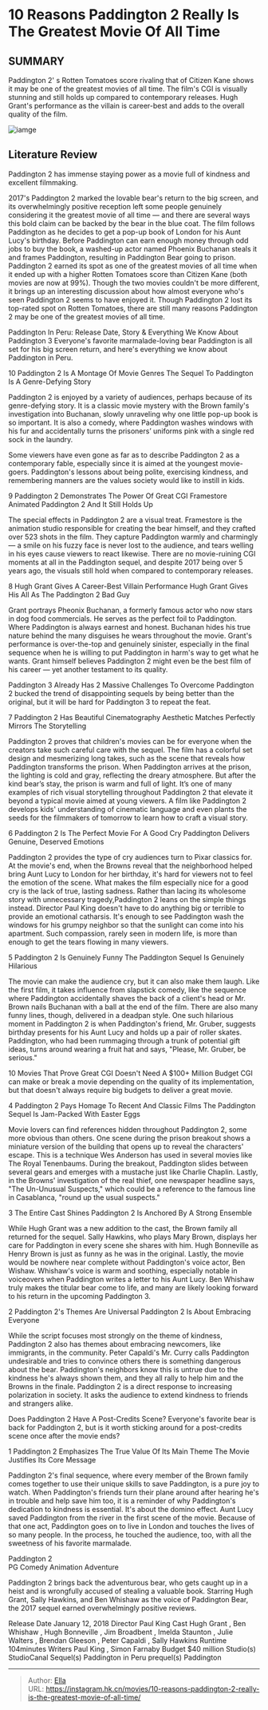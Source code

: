 # 10 Reasons Paddington 2 Really Is The Greatest Movie Of All Time


## SUMMARY 


Paddington 2&#39;
s Rotten Tomatoes score rivaling that of 
Citizen Kane
 shows it may be one of the greatest movies of all time. 
 The film&#39;s CGI is visually stunning and still holds up compared to contemporary releases. 
 Hugh Grant&#39;s performance as the villain is career-best and adds to the overall quality of the film. 

![iamge](https://static1.srcdn.com/wordpress/wp-content/uploads/2023/07/paddington-2-best-movie-ever-why.jpg)

## Literature Review

Paddington 2 has immense staying power as a movie full of kindness and excellent filmmaking.




2017&#39;s Paddington 2 marked the lovable bear&#39;s return to the big screen, and its overwhelmingly positive reception left some people genuinely considering it the greatest movie of all time — and there are several ways this bold claim can be backed by the bear in the blue coat. The film follows Paddington as he decides to get a pop-up book of London for his Aunt Lucy&#39;s birthday. Before Paddington can earn enough money through odd jobs to buy the book, a washed-up actor named Phoenix Buchanan steals it and frames Paddington, resulting in Paddington Bear going to prison.
Paddington 2 earned its spot as one of the greatest movies of all time when it ended up with a higher Rotten Tomatoes score than Citizen Kane (both movies are now at 99%). Though the two movies couldn&#39;t be more different, it brings up an interesting discussion about how almost everyone who&#39;s seen Paddington 2 seems to have enjoyed it. Though Paddington 2 lost its top-rated spot on Rotten Tomatoes, there are still many reasons Paddington 2 may be one of the greatest movies of all time.
            
 
 Paddington In Peru: Release Date, Story &amp; Everything We Know About Paddington 3 
Everyone&#39;s favorite marmalade-loving bear Paddington is all set for his big screen return, and here&#39;s everything we know about Paddington in Peru.












 








 10  Paddington 2 Is A Montage Of Movie Genres 
The Sequel To Paddington Is A Genre-Defying Story
        

Paddington 2 is enjoyed by a variety of audiences, perhaps because of its genre-defying story. It is a classic movie mystery with the Brown family&#39;s investigation into Buchanan, slowly unraveling why one little pop-up book is so important. It is also a comedy, where Paddington washes windows with his fur and accidentally turns the prisoners’ uniforms pink with a single red sock in the laundry.


Some viewers have even gone as far as to describe Paddington 2 as a contemporary fable, especially since it is aimed at the youngest movie-goers. Paddington&#39;s lessons about being polite, exercising kindness, and remembering manners are the values society would like to instill in kids.





 9  Paddington 2 Demonstrates The Power Of Great CGI 
Framestore Animated Paddington 2 And It Still Holds Up


 







The special effects in Paddington 2 are a visual treat. Framestore is the animation studio responsible for creating the bear himself, and they crafted over 523 shots in the film. They capture Paddington warmly and charmingly — a smile on his fuzzy face is never lost to the audience, and tears welling in his eyes cause viewers to react likewise. There are no movie-ruining CGI moments at all in the Paddington sequel, and despite 2017 being over 5 years ago, the visuals still hold when compared to contemporary releases.





 8  Hugh Grant Gives A Career-Best Villain Performance 
Hugh Grant Gives His All As The Paddington 2 Bad Guy
        

Grant portrays Pheonix Buchanan, a formerly famous actor who now stars in dog food commercials. He serves as the perfect foil to Paddington. Where Paddington is always earnest and honest. Buchanan hides his true nature behind the many disguises he wears throughout the movie. Grant&#39;s performance is over-the-top and genuinely sinister, especially in the final sequence when he is willing to put Paddington in harm&#39;s way to get what he wants. Grant himself believes Paddington 2 might even be the best film of his career — yet another testament to its quality.
            
 
 Paddington 3 Already Has 2 Massive Challenges To Overcome 
Paddington 2 bucked the trend of disappointing sequels by being better than the original, but it will be hard for Paddington 3 to repeat the feat.








 7  Paddington 2 Has Beautiful Cinematography 
Aesthetic Matches Perfectly Mirrors The Storytelling
        

Paddington 2 proves that children&#39;s movies can be for everyone when the creators take such careful care with the sequel. The film has a colorful set design and mesmerizing long takes, such as the scene that reveals how Paddington transforms the prison. When Paddington arrives at the prison, the lighting is cold and gray, reflecting the dreary atmosphere. But after the kind bear’s stay, the prison is warm and full of light.
It’s one of many examples of rich visual storytelling throughout Paddington 2 that elevate it beyond a typical movie aimed at young viewers. A film like Paddington 2 develops kids&#39; understanding of cinematic language and even plants the seeds for the filmmakers of tomorrow to learn how to craft a visual story.





 6  Paddington 2 Is The Perfect Movie For A Good Cry 
Paddington Delivers Genuine, Deserved Emotions


 







Paddington 2 provides the type of cry audiences turn to Pixar classics for. At the movie&#39;s end, when the Browns reveal that the neighborhood helped bring Aunt Lucy to London for her birthday, it&#39;s hard for viewers not to feel the emotion of the scene. What makes the film especially nice for a good cry is the lack of true, lasting sadness.
Rather than lacing its wholesome story with unnecessary tragedy,Paddington 2 leans on the simple things instead. Director Paul King doesn&#39;t have to do anything big or terrible to provide an emotional catharsis. It&#39;s enough to see Paddington wash the windows for his grumpy neighbor so that the sunlight can come into his apartment. Such compassion, rarely seen in modern life, is more than enough to get the tears flowing in many viewers.





 5  Paddington 2 Is Genuinely Funny 
The Paddington Sequel Is Genuinely Hilarious
        

The movie can make the audience cry, but it can also make them laugh. Like the first film, it takes influence from slapstick comedy, like the sequence where Paddington accidentally shaves the back of a client&#39;s head or Mr. Brown nails Buchanan with a ball at the end of the film. There are also many funny lines, though, delivered in a deadpan style.
One such hilarious moment in Paddington 2 is when Paddington&#39;s friend, Mr. Gruber, suggests birthday presents for his Aunt Lucy and holds up a pair of roller skates. Paddington, who had been rummaging through a trunk of potential gift ideas, turns around wearing a fruit hat and says, &#34;Please, Mr. Gruber, be serious.&#34;
            
 
 10 Movies That Prove Great CGI Doesn&#39;t Need A $100&#43; Million Budget 
CGI can make or break a movie depending on the quality of its implementation, but that doesn&#39;t always require big budgets to deliver a great movie.








 4  Paddington 2 Pays Homage To Recent And Classic Films 
The Paddington Sequel Is Jam-Packed With Easter Eggs
        

Movie lovers can find references hidden throughout Paddington 2, some more obvious than others. One scene during the prison breakout shows a miniature version of the building that opens up to reveal the characters&#39; escape. This is a technique Wes Anderson has used in several movies like The Royal Tenenbaums. During the breakout, Paddington slides between several gears and emerges with a mustache just like Charlie Chaplin. Lastly, in the Browns&#39; investigation of the real thief, one newspaper headline says, &#34;The Un-Unusual Suspects,&#34; which could be a reference to the famous line in Casablanca, &#34;round up the usual suspects.&#34;





 3  The Entire Cast Shines 
Paddington 2 Is Anchored By A Strong Ensemble
        

While Hugh Grant was a new addition to the cast, the Brown family all returned for the sequel. Sally Hawkins, who plays Mary Brown, displays her care for Paddington in every scene she shares with him. Hugh Bonneville as Henry Brown is just as funny as he was in the original. Lastly, the movie would be nowhere near complete without Paddington&#39;s voice actor, Ben Wishaw.
Whishaw&#39;s voice is warm and soothing, especially notable in voiceovers when Paddington writes a letter to his Aunt Lucy. Ben Whishaw truly makes the titular bear come to life, and many are likely looking forward to his return in the upcoming Paddington 3.





 2  Paddington 2&#39;s Themes Are Universal 
Paddington 2 Is About Embracing Everyone
        

While the script focuses most strongly on the theme of kindness, Paddington 2 also has themes about embracing newcomers, like immigrants, in the community. Peter Capaldi&#39;s Mr. Curry calls Paddington undesirable and tries to convince others there is something dangerous about the bear. Paddington&#39;s neighbors know this is untrue due to the kindness he&#39;s always shown them, and they all rally to help him and the Browns in the finale. Paddington 2 is a direct response to increasing polarization in society. It asks the audience to extend kindness to friends and strangers alike.
            
 
 Does Paddington 2 Have A Post-Credits Scene? 
Everyone&#39;s favorite bear is back for Paddington 2, but is it worth sticking around for a post-credits scene once after the movie ends? 








 1  Paddington 2 Emphasizes The True Value Of Its Main Theme 
The Movie Justifies Its Core Message


 







Paddington 2&#39;s final sequence, where every member of the Brown family comes together to use their unique skills to save Paddington, is a pure joy to watch. When Paddington&#39;s friends turn their plane around after hearing he&#39;s in trouble and help save him too, it is a reminder of why Paddington&#39;s dedication to kindness is essential. It&#39;s about the domino effect. Aunt Lucy saved Paddington from the river in the first scene of the movie. Because of that one act, Paddington goes on to live in London and touches the lives of so many people. In the process, he touched the audience, too, with all the sweetness of his favorite marmalade.
        


  Paddington 2  
PG
Comedy
Animation
Adventure

Paddington 2 brings back the adventurous bear, who gets caught up in a heist and is wrongfully accused of stealing a valuable book. Starring Hugh Grant, Sally Hawkins, and Ben Whishaw as the voice of Paddington Bear, the 2017 sequel earned overwhelmingly positive reviews.

  Release Date    January 12, 2018     Director    Paul King     Cast    Hugh Grant , Ben Whishaw , Hugh Bonneville , Jim Broadbent , Imelda Staunton , Julie Walters , Brendan Gleeson , Peter Capaldi , Sally Hawkins     Runtime    104minutes     Writers    Paul King , Simon Farnaby     Budget    $40 million     Studio(s)    StudioCanal     Sequel(s)    Paddington in Peru     prequel(s)    Paddington    



---

> Author: [Ella](https://instagram.hk.cn/)  
> URL: https://instagram.hk.cn/movies/10-reasons-paddington-2-really-is-the-greatest-movie-of-all-time/  

